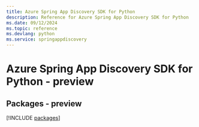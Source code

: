 ```yaml
---
title: Azure Spring App Discovery SDK for Python
description: Reference for Azure Spring App Discovery SDK for Python
ms.date: 09/12/2024
ms.topic: reference
ms.devlang: python
ms.service: springappdiscovery
---
```

# Azure Spring App Discovery SDK for Python - preview
## Packages - preview
[!INCLUDE [packages](spring-app-discovery-index.md)]